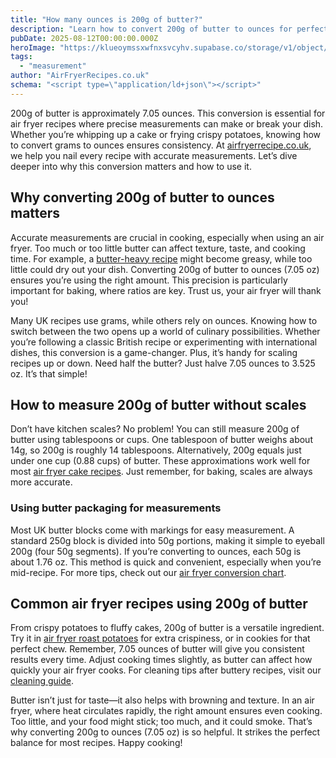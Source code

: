 ```yaml
---
title: "How many ounces is 200g of butter?"
description: "Learn how to convert 200g of butter to ounces for perfect air fryer recipes every time. Get accurate measurements in seconds!"
pubDate: 2025-08-12T00:00:00.000Z
heroImage: "https://klueoymssxwfnxsvcyhv.supabase.co/storage/v1/object/public/md/how-many-ounces-is-200g-of-butter-7f12b873.webp"
tags:
  - "measurement"
author: "AirFryerRecipes.co.uk"
schema: "<script type=\"application/ld+json\"></script>"
---
```


<p>200g of butter is approximately 7.05 ounces. This conversion is essential for air fryer recipes where precise measurements can make or break your dish. Whether you’re whipping up a cake or frying crispy potatoes, knowing how to convert grams to ounces ensures consistency. At <a href=https://www.airfryerrecipe.co.uk>airfryerrecipe.co.uk</a>, we help you nail every recipe with accurate measurements. Let’s dive deeper into why this conversion matters and how to use it.</p>

<h2>Why converting 200g of butter to ounces matters</h2>
<p>Accurate measurements are crucial in cooking, especially when using an air fryer. Too much or too little butter can affect texture, taste, and cooking time. For example, a <a href=https://www.airfryerrecipe.co.uk/recipes>butter-heavy recipe</a> might become greasy, while too little could dry out your dish. Converting 200g of butter to ounces (7.05 oz) ensures you’re using the right amount. This precision is particularly important for baking, where ratios are key. Trust us, your air fryer will thank you!</p>

<p>Many UK recipes use grams, while others rely on ounces. Knowing how to switch between the two opens up a world of culinary possibilities. Whether you’re following a classic British recipe or experimenting with international dishes, this conversion is a game-changer. Plus, it’s handy for scaling recipes up or down. Need half the butter? Just halve 7.05 ounces to 3.525 oz. It’s that simple!</p>

<h2>How to measure 200g of butter without scales</h2>
<p>Don’t have kitchen scales? No problem! You can still measure 200g of butter using tablespoons or cups. One tablespoon of butter weighs about 14g, so 200g is roughly 14 tablespoons. Alternatively, 200g equals just under one cup (0.88 cups) of butter. These approximations work well for most <a href=https://www.airfryerrecipe.co.uk/recipe-category/cakes>air fryer cake recipes</a>. Just remember, for baking, scales are always more accurate.</p>

<h3>Using butter packaging for measurements</h3>
<p>Most UK butter blocks come with markings for easy measurement. A standard 250g block is divided into 50g portions, making it simple to eyeball 200g (four 50g segments). If you’re converting to ounces, each 50g is about 1.76 oz. This method is quick and convenient, especially when you’re mid-recipe. For more tips, check out our <a href=https://www.airfryerrecipe.co.uk/air-fryer-conversion-chart>air fryer conversion chart</a>.</p>

<h2>Common air fryer recipes using 200g of butter</h2>
<p>From crispy potatoes to fluffy cakes, 200g of butter is a versatile ingredient. Try it in <a href=https://www.airfryerrecipe.co.uk/recipe-category/potatoes>air fryer roast potatoes</a> for extra crispiness, or in cookies for that perfect chew. Remember, 7.05 ounces of butter will give you consistent results every time. Adjust cooking times slightly, as butter can affect how quickly your air fryer cooks. For cleaning tips after buttery recipes, visit our <a href=https://www.airfryerrecipe.co.uk/air-fryer-cleaner>cleaning guide</a>.</p>

<p>Butter isn’t just for taste—it also helps with browning and texture. In an air fryer, where heat circulates rapidly, the right amount ensures even cooking. Too little, and your food might stick; too much, and it could smoke. That’s why converting 200g to ounces (7.05 oz) is so helpful. It strikes the perfect balance for most recipes. Happy cooking!</p>